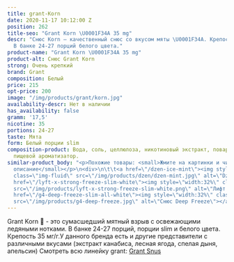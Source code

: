 ```yaml
---
title: grant-Korn
date: 2020-11-17 10:12:00 Z
position: 262
title-seo: "Grant Korn \U0001F34A 35 mg"
descr: "Снюс Korn — качественный снюс со вкусом мяты \U0001F34A. Крепость 35 мг никотина.
  В банке 24-27 порций белого цвета."
product-name: "Grant Korn \U0001F34A 35 mg"
product-alt: Снюс Grant Korn
strong: Очень крепкий
brand: Grant
composition: Белый
price: 215
opt-price: 200
image: "/img/products/grant/korn.jpg"
availability-descr: Нет в наличии
has_availability: false
gramm: '17,5'
nicotine: 35
portions: 24-27
taste: Мята
form: Белый порции slim
composition-product: Вода, соль, целлюлоза, никотиновый экстракт, поваренная сода,
  пищевой ароматизатор.
similar-product_body: "<p>Похожие товары: <small>Жмите на картинки и читайте полное
  описание</small></p>\n<div>\n\t\t<a href=\"/dzen-ice-mint\"><img style=\"width:32%\"
  class=\"img-fluid\" src=\"/img/products/dzen/dzen-mint.jpg\" alt=\"Dzen Ice Mint\"></a>\n\t\t<a
  href=\"/lyft-x-strong-freeze-slim-white\"><img style=\"width:32%\" class=\"img-fluid\"
  src=\"/img/products/lyft-x-strong-freeze-slim-white.png\" alt=\"Лифт фриз\"></a>\n<a
  href=\"/g4-deep-freeze-slim-all-white\"><img style=\"width:32%\" class=\"img-fluid\"
  src=\"/img/products/g4-deep-freeze.jpg\" alt=\"Снюс Deep Freeze\"></a>\n</div>"
---
```


Grant Korn 🌿 - это сумасшедший мятный взрыв с освежающими ледяными нотками. В банке 24-27 порций, порции slim и белого цвета. Крепость 35 мг/г.У данного бренда есть и другие представители c различными вкусами (экстракт канабиса, лесная ягода, спелая дыня, апельсин) Смотреть всю линейку grant: <a href="/grant-snus">Grant Snus</a>